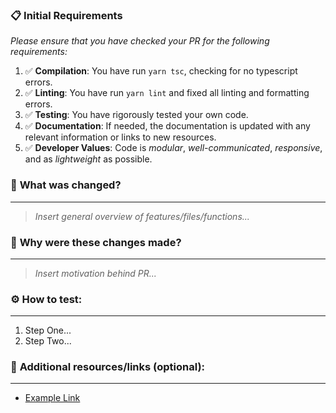 ### 📋 **Initial Requirements**
*Please ensure that you have checked your PR for the following requirements:*  
1. ✅ **Compilation**: You have run `yarn tsc`, checking for no typescript errors. 
2. ✅ **Linting**: You have run `yarn lint` and fixed all linting and formatting errors.
3. ✅ **Testing**: You have rigorously tested your own code.
4. ✅ **Documentation**: If needed, the documentation is updated with any relevant information or links to new resources.  
5. ✅ **Developer Values**: Code is *modular*, *well-communicated*, *responsive*, and as *lightweight* as possible.

### 🔄 **What was changed?**
___  
> *Insert general overview of features/files/functions...*  


### 🤔 **Why were these changes made?**
___  
> *Insert motivation behind PR...*  

### ⚙️ **How to test:**
___ 
1. Step One...
2. Step Two...

### 🔗 **Additional resources/links** (optional):
___  
- [Example Link](https://www.maet.io/)